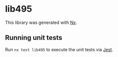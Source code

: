 # lib495

This library was generated with [Nx](https://nx.dev).


## Running unit tests

Run `nx test lib495` to execute the unit tests via [Jest](https://jestjs.io).


